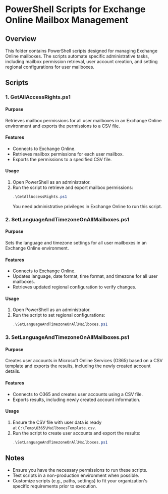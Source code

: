 # PowerShell Scripts for Exchange Online Mailbox Management

## Overview
This folder contains PowerShell scripts designed for managing Exchange Online mailboxes. The scripts automate specific administrative tasks, including mailbox permission retrieval, user account creation, and setting regional configurations for user mailboxes.

## Scripts

### 1. GetAllAccessRights.ps1

#### Purpose
Retrieves mailbox permissions for all user mailboxes in an Exchange Online environment and exports the permissions to a CSV file.

#### Features
- Connects to Exchange Online.
- Retrieves mailbox permissions for each user mailbox.
- Exports the permissions to a specified CSV file.

#### Usage
1. Open PowerShell as an administrator.
2. Run the script to retrieve and export mailbox permissions:
   ```powershell
   .\GetAllAccessRights.ps1
   ```
   You need administrative privileges in Exchange Online to run this script.

### 2. SetLanguageAndTimezoneOnAllMailboxes.ps1

#### Purpose
Sets the language and timezone settings for all user mailboxes in an Exchange Online environment.

#### Features
-   Connects to Exchange Online.
-   Updates language, date format, time format, and timezone for all user mailboxes.
-   Retrieves updated regional configuration to verify changes.

#### Usage
1.  Open PowerShell as an administrator.
2.  Run the script to set regional configurations:
    ```powershell
    .\SetLanguageAndTimezoneOnAllMailboxes.ps1
    ```

### 3. SetLanguageAndTimezoneOnAllMailboxes.ps1

#### Purpose
Creates user accounts in Microsoft Online Services (O365) based on a CSV template and exports the results, including the newly created account details.

#### Features
-   Connects to O365 and creates user accounts using a CSV file.
-   Exports results, including newly created account information.

#### Usage
1.  Ensure the CSV file with user data is ready at `C:\Temp\O365\MailboxesTemplate.csv`.
2.  Run the script to create user accounts and export the results:
    ```powershell
    .\SetLanguageAndTimezoneOnAllMailboxes.ps1
    ```

## Notes
-   Ensure you have the necessary permissions to run these scripts.
-   Test scripts in a non-production environment when possible.
-   Customize scripts (e.g., paths, settings) to fit your organization's specific requirements prior to execution.